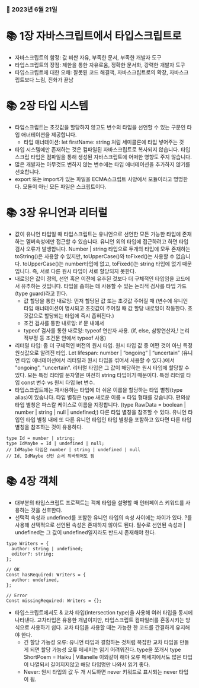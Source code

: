 ### 📅 2023년 6월 21일

# 📚 1장 자바스크립트에서 타입스크립트로
- 자바스크립트의 함정: 값 비싼 자유, 부족한 문서, 부족한 개발자 도구
- 타입스크립트의 장점: 제한을 통한 자유로움, 정확한 문서화, 강력한 개발자 도구
- 타입스크립트에 대한 오해: 잘못된 코드 해결책, 자바스크립트로의 확장, 자바스크립트보다 느림, 진화가 끝남

# 📚 2장 타입 시스템
- 타입스크립트는 초깃값을 할당하지 않고도 변수의 타입을 선언할 수 있는 구문인 타입 애너테이션을 제공합니다.
    - 타입 애너테이션: let firstName: string 처럼 세미콜론에 타입 넣어주는 것
- 타입 시스템에만 존재하는 것은 컴파일된 자바스크립트로 복사되지 않습니다. 타입스크립 타입은 컴파일을 통해 생성된 자바스크립트에 어떠한 영향도 주지 않습니다.
- 많은 개발자는 아무것도 변하지 않는 변수에는 타입 애너테이션을 추가하지 않기를 선호합니다.
- export 또는 import가 있는 파일을 ECMA스크립트 사양에서 모듈이라고 명명한다. 모듈이 아닌 모든 파일은 스크립트이다.

# 📚 3장 유니언과 리터럴
- 값이 유니언 타입일 때 타입스크립트는 유니언으로 선언한 모든 가능한 타입에 존재하는 멤버속성에만 접근할 수 있습니다. 유니언 외의 타입에 접근하려고 하면 타입 검사 오류가 발생합니다. Number | string 타입으로 두개의 타입에 모두 존재하는 toString()은 사용할 수 있지만, toUpperCase()와 toFixed()는 사용할 수 없습니다. toUpperCase()는 number타입에 없고, toFixed()는 string 타입에 없기 때문입니다. 즉, 서로 다른 원시 타입이 서로 할당되지 못한다.
- 내로잉은 값이 정의, 선언 혹은 이전에 유추된 것보다 더 구체적인 타입임을 코드에서 유추하는 것입니다. 타입을 좁히는 데 사용할 수 있는 논리적 검사를 타입 가드(type guard)라고 한다.
    - 값 할당을 통한 내로잉: 먼저 할당된 값 또는 초깃값 주어질 때 (변수에 유니언 타입 애너테이션이 명시되고 초깃값이 주어질 때 값 할당 내로잉이 작동한다. 초깃값으로 할당되는 타입에 즉시 좁혀진다.)
    - 조건 검사를 통한 내로잉: if 문 내에서
    - typeof 검사를 통한 내로잉: typeof 연산자 사용. (if, else, 삼항연산자,! 논리적부정 등 조건문 안에서 typeof 사용)
- 리터럴 타입: 좀 더 구체적인 버전의 원시 타입. 원시 타입 값 중 어떤 것이 아닌 특정 원싯값으로 알려진 타입. Let lifespan: number | “ongoing” | “uncertain” (유니언 타입 애너테이션에서 리터럴과 원시 타입을 섞어서 사용할 수 있다.)에서 "ongoing", "uncertain". 리터럴 타입은 그 값이 해당하는 원시 타입에 할당할 수 있다. 모든 특정 리터럴 문자열은 여전히 string 타입이기 때문이다. 특정 리터럴 타입 const 변수 vs 원시 타입 let 변수.
- 타입스크립트에는 재사용하는 타입에 더 쉬운 이름을 할당하는 타입 별칭(type alias)이 있습니다. 타입 별칭은 type 새로운 이름 = 타입 형태를 갖습니다. 편의상 타입 별칭은 파스칼 케이스로 이름을 지정합니다. (type RawData = boolean | number | string | null | undefined;)
다른 타입 별칭을 참조할 수 있다. 유니언 타입인 타입 별칭 내에 또 다른 유니언 타입인 타입 별칭을 포함하고 있다면 다른 타입 별칭을 참조하는 것이 유용하다.
```
type Id = number | string;
type IdMaybe = Id | undefined | null; 
// IdMaybe 타입은 number | string | undefined | null
// Id, IdMaybe 선언 순서 뒤바뀌어도 됨
```


# 📚 4장 객체

- 대부분의 타입스크립트 프로젝트는 객체 타입을 설명할 때 인터페이스 키워드를 사용하는 것을 선호한다.
- 선택적 속성과 undefined를 포함한 유니언 타입의 속성 사이에는 차이가 있다. ?를 사용해 선택적으로 선언된 속성은 존재하지 않아도 된다. 필수로 선언된 속성과 | undefined는 그 값이 undefined일지라도 반드시 존재해야 한다.
```
type Writers = {
  author: string | undefined;
  editor?: string;
};

// OK
Const hasRequired: Writers = {
  author: undefined,
};

// Error
Const missingRequired: Writers = {};
```

- 타입스크립트에서도 & 교차 타입(intersection type)을 사용해 여러 타입을 동시에 나타낸다. 교차타입은 유용한 개념이지만, 타입스크립트 컴파일러를 혼동시키는 방식으로 사용하기 쉽다. 교차 타입을 사용할 때는 가능한 한 코드를 간결하게 유지해야 한다.
    - 긴 할당 가능성 오류: 유니언 타입과 결합하는 것처럼 복잡한 교차 타입을 만들게 되면 할당 가능성 오류 메세지는 읽기 어려워진다. type을 쪼개서 type ShortPoem = Haiku | Villanelle 이와같이 해야 오류 메세지에서도 많은 타입이 나열되서 길어지지않고 해당 타입명만 나와서 읽기 좋다.
    - Never: 원시 타입의 값 두 개 시도하면 never 키워드로 표시되는 never 타입이 됨.